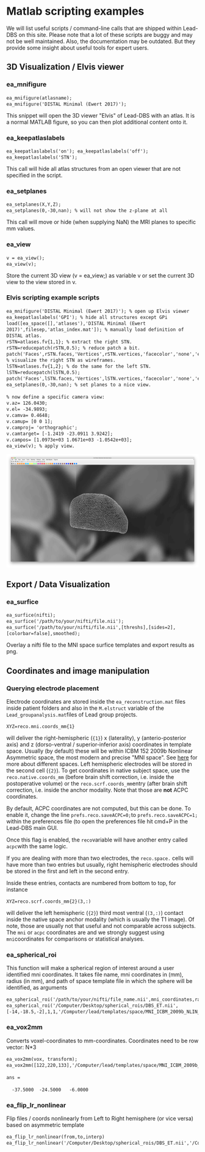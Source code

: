 # Matlab scripting examples

We will list useful scripts / command-line calls that are shipped within Lead-DBS on this site. Please note that a lot of these scripts are buggy and may not be well maintained. Also, the documentation may be outdated. But they provide some insight about useful tools for expert users.

## 3D Visualization / Elvis viewer

### ea\_mnifigure

```text
ea_mnifigure(atlasname);
ea_mnifigure('DISTAL Minimal (Ewert 2017)');
```

This snippet will open the 3D viewer "Elvis" of Lead-DBS with an atlas. It is a normal MATLAB figure, so you can then plot additional content onto it.

### ea\_keepatlaslabels

```text
ea_keepatlaslabels('on'); ea_keepatlaslabels('off');
ea_keepatlaslabels('STN');
```

This call will hide all atlas structures from an open viewer that are not specified in the script.

### ea\_setplanes

```text
ea_setplanes(X,Y,Z);
ea_setplanes(0,-30,nan); % will not show the z-plane at all
```

This call will move or hide \(when supplying NaN\) the MRI planes to specific mm values.

### ea\_view

```text
v = ea_view();
ea_view(v);
```

Store the current 3D view \(v = ea\_view;\) as variable v or set the current 3D view to the view stored in v.

### Elvis scripting example scripts

```text
ea_mnifigure('DISTAL Minimal (Ewert 2017)'); % open up Elvis viewer
ea_keepatlaslabels('GPI'); % hide all structures except GPi
load([ea_space([],'atlases'),'DISTAL Minimal (Ewert 2017)',filesep,'atlas_index.mat']); % manually load definition of DISTAL atlas.
rSTN=atlases.fv{1,1}; % extract the right STN.
rSTN=reducepatch(rSTN,0.5); % reduce patch a bit.
patch('Faces',rSTN.faces,'Vertices',rSTN.vertices,'facecolor','none','edgecolor','w'); % visualize the right STN as wireframes.
lSTN=atlases.fv{1,2}; % do the same for the left STN.
lSTN=reducepatch(lSTN,0.5);
patch('Faces',lSTN.faces,'Vertices',lSTN.vertices,'facecolor','none','edgecolor','w');
ea_setplanes(0,-30,nan); % set planes to a nice view.

% now define a specific camera view:
v.az= 126.0430;
v.el= -34.9893;
v.camva= 0.4648;
v.camup= [0 0 1];
v.camproj= 'orthographic';
v.camtarget= [-1.2419 -23.0911 3.9242];
v.campos= [1.0973e+03 1.0671e+03 -1.0542e+03];
ea_view(v); % apply view.
```

![The code above should produce something like this screenshot \(showing the STN wireframes in the Elvis viewer\).](../../.gitbook/assets/bildschirmfoto-2019-02-17-um-13.58.55.png)

## Export / Data Visualization

### ea\_surfice

```text
ea_surfice(nifti);
ea_surfice('/path/to/your/nifti/file.nii');
ea_surfice('/path/to/your/nifti/file.nii',[threshs],[sides=2],[colorbar=false],smoothed);
```

Overlay a nifti file to the MNI space surfice templates and export results as png.

## Coordinates and image manipulation

### Querying electrode placement

Electrode coordinates are stored inside the `ea_reconstruction.mat` files inside patient folders and also in the `M.elstruct` variable of the `Lead_groupanalysis.mat`files of Lead group projects.

```text
XYZ=reco.mni.coords_mm{1}
```

will deliver the right-hemispheric \(`{1}`\) x \(laterality\), y \(anterio-posterior axis\) and z \(dorso-ventral / superior-inferior axis\) coordinates in template space. Usually \(by default\) these will be within ICBM 152 2009b Nonlinear Asymmetric space, the most modern and precise "MNI space". See [here](https://www.lead-dbs.org/about-the-mni-spaces/) for more about different spaces. Left hemispheric electrodes will be stored in the second cell \(`{2}`\). To get coordinates in native subject space, use the `reco.native.coords_mm` \(before brain shift correction, i.e. inside the postoperative volume\) or the `reco.scrf.coords_mm`entry \(after brain shift correction, i.e. inside the anchor modality. Note that those are **not** ACPC coordinates.

By default, ACPC coordinates are not computed, but this can be done. To enable it, change the line `prefs.reco.saveACPC=0;`to `prefs.reco.saveACPC=1;` within the preferences file \(to open the preferences file hit cmd+P in the Lead-DBS main GUI.

Once this flag is enabled, the `reco`variable will have another entry called `acpc`with the same logic.

If you are dealing with more than two electrodes, the `reco.space.` cells will have more than two entries but usually, right hemispheric electrodes should be stored in the first and left in the second entry.

Inside these entries, contacts are numbered from bottom to top, for instance

```text
XYZ=reco.scrf.coords_mm{2}(3,:)
```

will deliver the left hemispheric \(`{2}`\) third most ventral \(`(3,:)`\) contact inside the native space anchor modality \(which is usually the T1 image\). Of note, those are usually not that useful and not comparable across subjects. The `mni` or `acpc` coordinates are and we strongly suggest using `mni`coordinates for comparisons or statistical analyses.

### ea\_spherical\_roi

This function will make a spherical region of interest around a user identified mni coordinates. It takes file name, mni coordinates in \(mm\), radius \(in mm\), and path of space template file in which the sphere will be identified, as arguments

```text
ea_spherical_roi('/path/to/your/nifti/file_name.nii',mni_coordinates,radius_in_mm,crop,'/path/to/your/nifti/template_image.nii');
ea_spherical_roi('/Computer/Desktop/spherical_rois/DBS_ET.nii',[-14,-18.5,-2],1,1,'/Computer/lead/templates/space/MNI_ICBM_2009b_NLIN_ASYM/t1.nii');
```

### ea\_vox2mm

Converts voxel-coordinates to mm-coordinates. Coordinates need to be row vector: N\*3

```text
ea_vox2mm(vox, transform);
ea_vox2mm([122,220,133],'/Computer/lead/templates/space/MNI_ICBM_2009b_NLIN_ASYM/t1.nii');

ans =

  -37.5000  -24.5000   -6.0000
```

### ea\_flip\_lr\_nonlinear

Flip files / coords nonlinearly from Left to Right hemisphere \(or vice versa\) based on asymmetric template

```text
ea_flip_lr_nonlinear(from,to,interp)
ea_flip_lr_nonlinear('/Computer/Desktop/spherical_rois/DBS_ET.nii','/Computer/spherical_rois/DBS_ET_flipped_to_right.nii',1);
```

